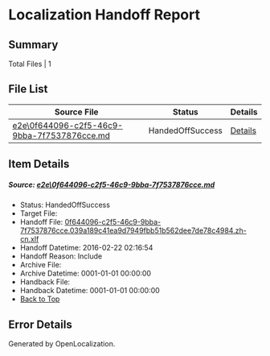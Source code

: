 # <a name='report-top'></a> Localization Handoff Report

## Summary
 Total Files | 1

## File List
 Source File | Status | Details 
 ----------- | ------ | ------- 
 [e2e\0f644096-c2f5-46c9-9bba-7f7537876cce.md](https://github.com/OpenLocalizationTest/oltest/blob/02218be7c8a40dce0848a86c2ffe3ad2679450cb/e2e/0f644096-c2f5-46c9-9bba-7f7537876cce.md) | HandedOffSuccess | [Details](#8002b6adaa423771b8a84f973546ac3cf1fe67ae1)

## Item Details
##### <a name='8002b6adaa423771b8a84f973546ac3cf1fe67ae1'></a> Source: [e2e\0f644096-c2f5-46c9-9bba-7f7537876cce.md](https://github.com/OpenLocalizationTest/oltest/blob/02218be7c8a40dce0848a86c2ffe3ad2679450cb/e2e/0f644096-c2f5-46c9-9bba-7f7537876cce.md)
* Status: HandedOffSuccess
* Target File: 
* Handoff File: [0f644096-c2f5-46c9-9bba-7f7537876cce.039a189c41ea9d7949fbb51b562dee7de78c4984.zh-cn.xlf](https://github.com/OpenLocalizationTestOrg/olhandoff/blob/e1c62c1cccc555e24fca976cfe2f1ec1dad26cb7/ol-handoff/OpenLocalizationTestOrg/oltest.zh-cn/yufeih/0f644096-c2f5-46c9-9bba-7f7537876cce.039a189c41ea9d7949fbb51b562dee7de78c4984.zh-cn.xlf)
* Handoff Datetime: 2016-02-22 02:16:54
* Handoff Reason: Include
* Archive File: 
* Archive Datetime: 0001-01-01 00:00:00
* Handback File: 
* Handback Datetime: 0001-01-01 00:00:00
* [Back to Top](#report-top)


## Error Details

Generated by OpenLocalization.
